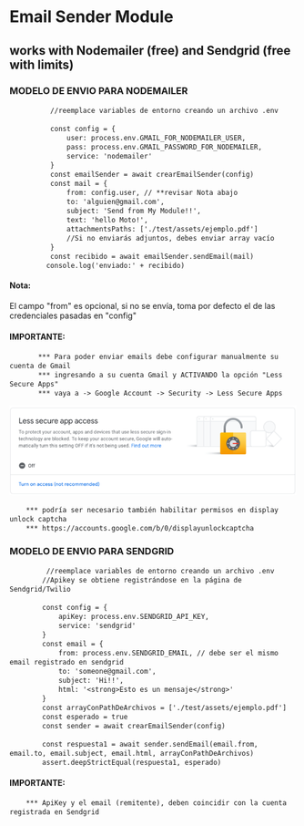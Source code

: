 # Email Sender Module

## works with Nodemailer (free) and Sendgrid (free with limits)


### MODELO DE ENVIO PARA NODEMAILER
  ```
            //reemplace variables de entorno creando un archivo .env

            const config = {
                user: process.env.GMAIL_FOR_NODEMAILER_USER,
                pass: process.env.GMAIL_PASSWORD_FOR_NODEMAILER,
                service: 'nodemailer'
            }
            const emailSender = await crearEmailSender(config)
            const mail = {
                from: config.user, // **revisar Nota abajo
                to: 'alguien@gmail.com',
                subject: 'Send from My Module!!',
                text: 'hello Moto!',
                attachmentsPaths: ['./test/assets/ejemplo.pdf']
                //Si no enviarás adjuntos, debes enviar array vacío
            }
            const recibido = await emailSender.sendEmail(mail)
           console.log('enviado:' + recibido)
  ```      
#### Nota:  
El campo "from" es opcional, si no se envía, toma por defecto el de las credenciales pasadas en "config" 

#### IMPORTANTE:
           *** Para poder enviar emails debe configurar manualmente su cuenta de Gmail
           *** ingresando a su cuenta Gmail y ACTIVANDO la opción "Less Secure Apps"
           *** vaya a -> Google Account -> Security -> Less Secure Apps 

![Screenshot](lesssecureapps.png)

        *** podría ser necesario también habilitar permisos en display unlock captcha
        *** https://accounts.google.com/b/0/displayunlockcaptcha
        
### MODELO DE ENVIO PARA SENDGRID
```
         //reemplace variables de entorno creando un archivo .env
        //Apikey se obtiene registrándose en la página de Sendgrid/Twilio

        const config = {
            apiKey: process.env.SENDGRID_API_KEY,
            service: 'sendgrid' 
        }
        const email = {
            from: process.env.SENDGRID_EMAIL, // debe ser el mismo email registrado en sendgrid
            to: 'someone@gmail.com',
            subject: 'Hi!!',
            html: '<strong>Esto es un mensaje</strong>'
        }
        const arrayConPathDeArchivos = ['./test/assets/ejemplo.pdf']
        const esperado = true
        const sender = await crearEmailSender(config)

        const respuesta1 = await sender.sendEmail(email.from, email.to, email.subject, email.html, arrayConPathDeArchivos)
        assert.deepStrictEqual(respuesta1, esperado)
```
#### IMPORTANTE:
 
        *** ApiKey y el email (remitente), deben coincidir con la cuenta registrada en Sendgrid
